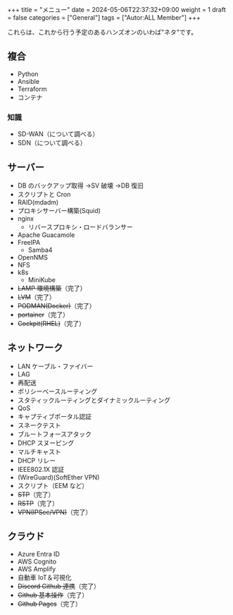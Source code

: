 +++
title = "メニュー"
date = 2024-05-06T22:37:32+09:00
weight = 1
draft = false
categories = ["General"]
tags = ["Autor:ALL Member"]
+++

これらは、これから行う予定のあるハンズオンのいわば"ネタ"です。

## 複合

- Python
- Ansible
- Terraform
- コンテナ

### 知識

- SD-WAN（について調べる）
- SDN（について調べる）

## サーバー

- DB のバックアップ取得 →SV 破壊 →DB 復旧
- スクリプトと Cron
- RAID(mdadm)
- プロキシサーバー構築(Squid)
- nginx
  - リバースプロキシ・ロードバランサー
- Apache Guacamole
- FreeIPA
  - Samba4
- OpenNMS
- NFS
- k8s
  - MiniKube
- ~~LAMP 環境構築~~（完了）
- ~~LVM~~（完了）
- ~~PODMAN(Docker)~~（完了）
- ~~portainer~~（完了）
- ~~Cockpit(RHEL)~~（完了）

## ネットワーク

- LAN ケーブル・ファイバー
- LAG
- 再配送
- ポリシーベースルーティング
- スタティックルーティングとダイナミックルーティング
- QoS
- キャプティブポータル認証
- スネークテスト
- ブルートフォースアタック
- DHCP スヌーピング
- マルチキャスト
- DHCP リレー
- IEEE802.1X 認証
- (WireGuard)(SoftEther VPN)
- スクリプト（EEM など）
- ~~STP~~（完了）
- ~~RSTP~~（完了）
- ~~VPN(IPSec/VPN)~~（完了）

## クラウド

- Azure Entra ID
- AWS Cognito
- AWS Amplify
- 自動車 IoT＆可視化
- ~~Discord Github 連携~~（完了）
- ~~Github 基本操作~~（完了）
- ~~Github Pages~~（完了）
